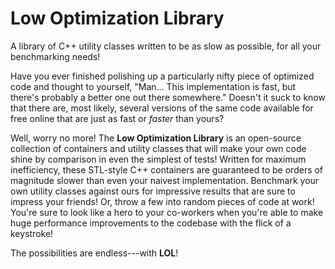 Low Optimization Library
========================

A library of C++ utility classes written to be as slow as possible, for all your benchmarking needs!

Have you ever finished polishing up a particularly nifty piece of optimized code and thought
to yourself, "Man... This implementation is fast, but there's probably a better one out there
somewhere." Doesn't it suck to know that there are, most likely, several versions of the same
code available for free online that are just as fast or *faster* than yours?

Well, worry no more! The **Low Optimization Library** is an open-source collection of containers
and utility classes that will make your own code shine by comparison in even the simplest of
tests! Written for maximum inefficiency, these STL-style C++ containers are guaranteed to be orders
of magnitude slower than even your naivest implementation. Benchmark your own utility classes
against ours for impressive results that are sure to impress your friends! Or, throw a few into
random pieces of code at work! You're sure to look like a hero to your co-workers when you're
able to make huge performance improvements to the codebase with the flick of a keystroke!

The possibilities are endless---with **LOL**!
